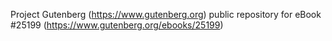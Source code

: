 Project Gutenberg (https://www.gutenberg.org) public repository for eBook #25199 (https://www.gutenberg.org/ebooks/25199)
